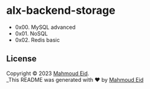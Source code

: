 # alx-backend-storage

- 0x00. MySQL advanced
- 0x01. NoSQL
- 0x02. Redis basic

## License

Copyright © 2023 [Mahmoud Eid](https://github.com/Mado007).<br />
_This README was generated with ❤️ by [Mahmoud Eid](https://github.com/Mado007)